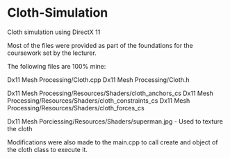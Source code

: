 Cloth-Simulation
================

Cloth simulation using DirectX 11

Most of the files were provided as part of the foundations for the coursework set by the lecturer.

The following files are 100% mine:

Dx11 Mesh Processing/Cloth.cpp
Dx11 Mesh Processing/Cloth.h

Dx11 Mesh Processing/Resources/Shaders/cloth_anchors_cs
Dx11 Mesh Processing/Resources/Shaders/cloth_constraints_cs
Dx11 Mesh Processing/Resources/Shaders/cloth_forces_cs

Dx11 Mesh Porciessing/Resources/Shaders/superman.jpg - Used to texture the cloth

Modifications were also made to the main.cpp to call create and object of the cloth class to execute it.
